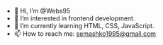 - 👋 Hi, I’m @Webs95
- 👀 I’m interested in frontend development.
- 🌱 I’m currently learning HTML, CSS, JavaScript.
- 📫 How to reach me: semashko1995@gmail.com

<!---
Webs95/Webs95 is a ✨ special ✨ repository because its `README.md` (this file) appears on your GitHub profile.
You can click the Preview link to take a look at your changes.
--->
